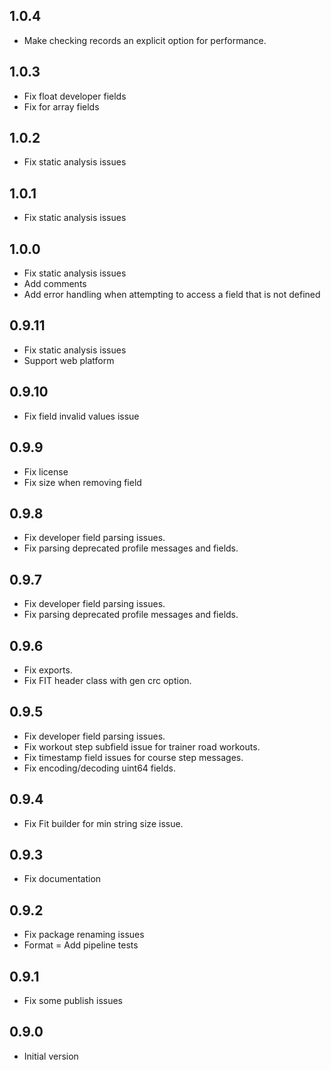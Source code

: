 ## 1.0.4
- Make checking records an explicit option for performance.
  
## 1.0.3
- Fix float developer fields
- Fix for array fields

## 1.0.2
- Fix static analysis issues

## 1.0.1
- Fix static analysis issues

## 1.0.0
- Fix static analysis issues
- Add comments
- Add error handling when attempting to access a field that is not defined

## 0.9.11
- Fix static analysis issues
- Support web platform

## 0.9.10
- Fix field invalid values issue

## 0.9.9
- Fix license
- Fix size when removing field

## 0.9.8
- Fix developer field parsing issues.
- Fix parsing deprecated profile messages and fields.

## 0.9.7
- Fix developer field parsing issues.
- Fix parsing deprecated profile messages and fields.

## 0.9.6
- Fix exports.
- Fix FIT header class with gen crc option.

## 0.9.5
- Fix developer field parsing issues. 
- Fix workout step subfield issue for trainer road workouts. 
- Fix timestamp field issues for course step messages. 
- Fix encoding/decoding uint64 fields.

## 0.9.4
- Fix Fit builder for min string size issue.

## 0.9.3
- Fix documentation

## 0.9.2
- Fix package renaming issues
- Format
= Add pipeline tests

## 0.9.1
- Fix some publish issues

## 0.9.0
- Initial version
